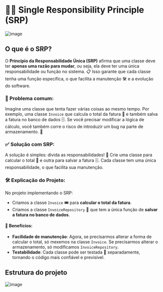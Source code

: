  
# 🧑‍💼 Single Responsibility Principle (SRP)
![image](https://github.com/user-attachments/assets/5ceb0f88-11e7-4625-97f4-bd25927b4d09)
## O que é o SRP?

O **Princípio da Responsabilidade Única (SRP)** afirma que uma classe deve ter **apenas uma razão para mudar**, ou seja, ela deve ter uma única responsabilidade ou função no sistema. 📋 Isso garante que cada classe tenha uma função específica, o que facilita a manutenção 🛠️ e a evolução do software.

### 🚨 Problema comum:

Imagine uma classe que tenta fazer várias coisas ao mesmo tempo. Por exemplo, uma classe `Invoice` que calcula o total da fatura 🧮 e também salva a fatura no banco de dados 🗄️. Se você precisar modificar a lógica de cálculo, você também corre o risco de introduzir um bug na parte de armazenamento. 🐛

### ✅ Solução com SRP:

A solução é simples: divida as responsabilidades! 🙌 Crie uma classe para calcular o total 🧮 e outra para salvar a fatura 🗄️. Cada classe tem uma única responsabilidade, o que facilita sua manutenção.

### 🛠️ Explicação do Projeto:

No projeto implementando o SRP:
- Criamos a classe `Invoice` 🎟️ para **calcular o total da fatura**.
- Criamos a classe `InvoiceRepository` 💾 que tem a única função de **salvar a fatura no banco de dados**.

#### 🎯 Benefícios:
- **Facilidade de manutenção**: Agora, se precisarmos alterar a forma de calcular o total, só mexemos na classe `Invoice`. Se precisarmos alterar o armazenamento, só modificamos `InvoiceRepository`.
- **Testabilidade**: Cada classe pode ser testada 🧪 separadamente, tornando o código mais confiável e previsível. 
## Estrutura do projeto
  ![image](https://github.com/user-attachments/assets/dde9f3af-f5b4-4f9f-a44e-bd1f44ff122f)


